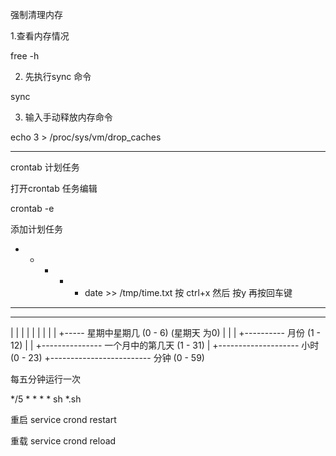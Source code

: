 强制清理内存 

1.查看内存情况

free -h

2. 先执行sync 命令

sync

3. 输入手动释放内存命令

echo 3 > /proc/sys/vm/drop_caches

----------------

crontab 计划任务

打开crontab 任务编辑

crontab -e 

添加计划任务 

* * * * * date >> /tmp/time.txt
按 ctrl+x 然后 按y 再按回车键

*    *    *    *    *
-    -    -    -    -
|    |    |    |    |
|    |    |    |    +----- 星期中星期几 (0 - 6) (星期天 为0)
|    |    |    +---------- 月份 (1 - 12) 
|    |    +--------------- 一个月中的第几天 (1 - 31)
|    +-------------------- 小时 (0 - 23)
+------------------------- 分钟 (0 - 59)

每五分钟运行一次 

*/5 * * * *  sh *.sh

重启 
service crond restart

重载
service crond reload


